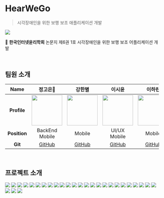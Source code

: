 # HearWeGo
> 시각장애인을 위한 보행 보조 애플리케이션 개발

![](./assets/hearwego_main.jpg)

📑 **한국인터넷윤리학회** 논문지 제6권 1호 시각장애인을 위한 보행 보조 어플리케이션 개발

<br/>

## 팀원 소개 

|   **Name**   |               정고은👑                 |                강한별                |                  이시윤                   |               이하린                | 
| :----------: | :-----------------------------------: | :----------------------------------: | :---------------------------------------: | :---------------------------------: | 
| **Profile**  |  <img src="https://avatars.githubusercontent.com/u/88069781?v=4" width="100" height="100"/>   |  <img src="https://avatars.githubusercontent.com/u/45020613?v=4" width="100" height="100"/>  |    <img src="https://avatars.githubusercontent.com/u/66191139?v=4" width="100" height="100"/>     | <img src="https://avatars.githubusercontent.com/u/62701446?v=4" width="100" height="100"/>  |
| **Position** |          BackEnd <br/> Mobile         |          Mobile           |           UI/UX <br/> Mobile        |        Mobile         |
|   **Git**    | [GitHub](https://github.com/goeun9795) | [GitHub](https://github.com/zada8) | [GitHub](https://github.com/cyunlee) | [GitHub](https://github.com/harinplz) |

<br/>

## 프로젝트 소개

![](./assets/003.jpg)
![](./assets/005.jpg)
![](./assets/007.jpg)
![](./assets/008.jpg)
![](./assets/009.jpg)
![](./assets/010.jpg)
![](./assets/011.jpg)
![](./assets/012.jpg)
![](./assets/013.jpg)
![](./assets/014.jpg)
![](./assets/015.jpg)
![](./assets/016.jpg)
![](./assets/017.jpg)
![](./assets/018.jpg)
![](./assets/019.jpg)
![](./assets/020.jpg)
![](./assets/021.jpg)
![](./assets/022.jpg)
![](./assets/023.jpg)
![](./assets/024.jpg)
![](./assets/025.jpg)
![](./assets/026.jpg)
![](./assets/027.jpg)
![](./assets/028.jpg)
![](./assets/029.jpg)
![](./assets/030.jpg)
![](./assets/031.jpg)
![](./assets/037.jpg)
